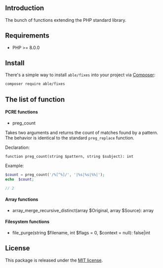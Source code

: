 ## Introduction
The bunch of functions extending the PHP standard library.

## Requirements
* PHP >= 8.0.0

## Install
There's a simple way to install ```able/fixes``` into your project via [Composer](http://getcomposer.org):

```bash
composer require able/fixes
```

## The list of function

#### PCRE functions
* preg_count

Takes two arguments and returns the count of matches found by a pattern. 
The behavior is identical to the standard ```preg_replace``` function.

Declaration:

```
function preg_count(string $pattern, string $subject): int
```  

Example:

```php
$count = preg_count('/%[^%]/', '|%s|%s|%%|');
echo  $count;

// 2
```

#### Array functions
* array_merge_recursive_distinct(array $Original, array $Source): array


#### Filesystem functions
* file_purge(string $filename, int $flags = 0, $context = null): false|int


## License
This package is released under the [MIT license](https://github.com/phpable/fixes/blob/master/LICENSE).
 
